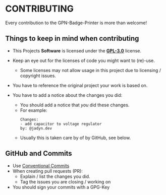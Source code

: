 # CONTRIBUTING

Every contribution to the GPN-Badge-Printer is more than welcome!

## Things to keep in mind when contributing

- This Projects **Software** is licensed under the **[GPL-3.0](https://www.gnu.org/licenses/gpl-3.0.en.html)** license.

- Keep an eye out for the licenses of code you might want to (re)-use.
  - Some licenses may not allow usage in this project due to licensing / copyright issues.
- You have to reference the original project your work is based on.
- You have to add a notice about the changes you did:
  - You should add a notice that *you* did these changes.
  - For example:
    ```
    Changes:
    - add capacitor to voltage regulator
    by: @jadyn.dev
    ```
  - Usually this is taken care by of by GitHub, see below.

## GitHub and Commits

- Use [Conventional Commits](https://www.conventionalcommits.org)
- When creating pull requests (PR):
  - Explain / list the changes you did.
  - Tag the issues you are closing / working on
- You should sign your commits with a GPG-Key
